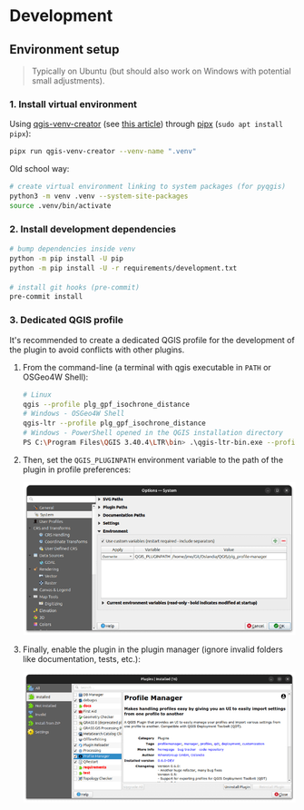 # Development

## Environment setup

> Typically on Ubuntu (but should also work on Windows with potential small adjustments).

### 1. Install virtual environment

Using [qgis-venv-creator](https://github.com/GispoCoding/qgis-venv-creator) (see [this article](https://blog.geotribu.net/2024/11/25/creating-a-python-virtual-environment-for-pyqgis-development-with-vs-code-on-windows/#with-the-qgis-venv-creator-utility)) through [pipx](https://pipx.pypa.io) (`sudo apt install pipx`):

```sh
pipx run qgis-venv-creator --venv-name ".venv"
```

Old school way:

```bash
# create virtual environment linking to system packages (for pyqgis)
python3 -m venv .venv --system-site-packages
source .venv/bin/activate
```

### 2. Install development dependencies

```sh
# bump dependencies inside venv
python -m pip install -U pip
python -m pip install -U -r requirements/development.txt

# install git hooks (pre-commit)
pre-commit install
```

### 3. Dedicated QGIS profile

It's recommended to create a dedicated QGIS profile for the development of the plugin to avoid conflicts with other plugins.

1. From the command-line (a terminal with qgis executable in `PATH` or OSGeo4W Shell):

    ```sh
    # Linux
    qgis --profile plg_gpf_isochrone_distance
    # Windows - OSGeo4W Shell
    qgis-ltr --profile plg_gpf_isochrone_distance
    # Windows - PowerShell opened in the QGIS installation directory
    PS C:\Program Files\QGIS 3.40.4\LTR\bin> .\qgis-ltr-bin.exe --profile plg_gpf_isochrone_distance
    ```

1. Then, set the `QGIS_PLUGINPATH` environment variable to the path of the plugin in profile preferences:

    ![QGIS - Add QGIS_PLUGINPATH environment variable in profile settings](../static/dev_qgis_set_pluginpath_envvar.png)

1. Finally, enable the plugin in the plugin manager (ignore invalid folders like documentation, tests, etc.):

    ![QGIS - Enable the plugin in the plugin manager](../static/dev_qgis_enable_plugin.png)
